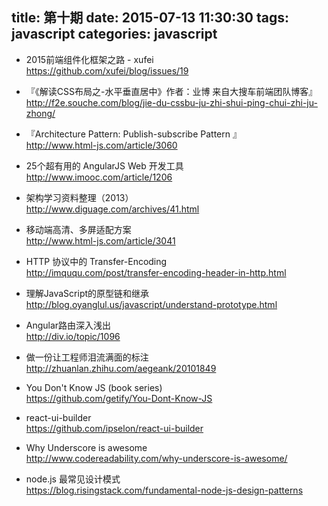 title: 第十期
date: 2015-07-13 11:30:30
tags: javascript
categories: javascript
---
*  2015前端组件化框架之路 - xufei   
https://github.com/xufei/blog/issues/19

*  『《解读CSS布局之-水平垂直居中》作者：业博 来自大搜车前端团队博客』  
http://f2e.souche.com/blog/jie-du-cssbu-ju-zhi-shui-ping-chui-zhi-ju-zhong/

*  『Architecture Pattern: Publish-subscribe Pattern 』  
http://www.html-js.com/article/3060

*  25个超有用的 AngularJS Web 开发工具   
http://www.imooc.com/article/1206

*  架构学习资料整理（2013）  
http://www.diguage.com/archives/41.html

*   移动端高清、多屏适配方案  
http://www.html-js.com/article/3041

*  HTTP 协议中的 Transfer-Encoding   
http://imququ.com/post/transfer-encoding-header-in-http.html

*  理解JavaScript的原型链和继承  
http://blog.oyanglul.us/javascript/understand-prototype.html

*  Angular路由深入浅出  
http://div.io/topic/1096

*  做一份让工程师泪流满面的标注  
http://zhuanlan.zhihu.com/aegeank/20101849

*  You Don't Know JS (book series)   
https://github.com/getify/You-Dont-Know-JS 

*  react-ui-builder  
https://github.com/ipselon/react-ui-builder

*  Why Underscore is awesome  
http://www.codereadability.com/why-underscore-is-awesome/

*  node.js 最常见设计模式  
https://blog.risingstack.com/fundamental-node-js-design-patterns
